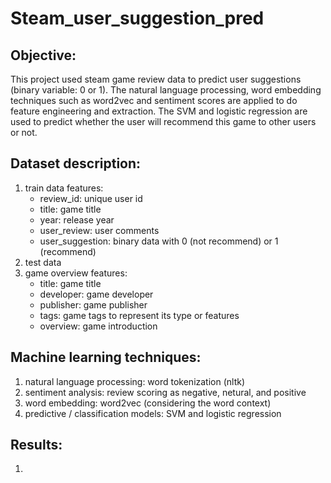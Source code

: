# Steam_user_suggestion_pred

## Objective:
This project used steam game review data to predict user suggestions (binary variable: 0 or 1). The natural language processing, word embedding techniques such as word2vec and sentiment scores are applied to do feature engineering and extraction. The SVM and logistic regression are used to predict whether the user will recommend this game to other users or not.

## Dataset description: 
1. train data features: 
   - review_id: unique user id
   - title: game title
   - year: release year
   - user_review: user comments
   - user_suggestion: binary data with 0 (not recommend) or 1 (recommend)
2. test data
3. game overview features: 
   - title: game title
   - developer: game developer
   - publisher: game publisher
   - tags: game tags to represent its type or features
   - overview: game introduction

## Machine learning techniques: 
1. natural language processing: word tokenization (nltk)
2. sentiment analysis: review scoring as negative, netural, and positive
3. word embedding: word2vec (considering the word context)
4. predictive / classification models: SVM and logistic regression

## Results: 
1. 
